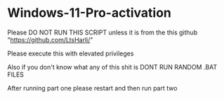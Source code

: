 # Windows-11-Pro-activation

Please DO NOT RUN THIS SCRIPT unless it is from the this github "https://github.com/LtsHarli/"

Please execute this with elevated privileges 

Also if you don't know what any of this shit is DONT RUN RANDOM .BAT FILES 

After running part one please restart and then run part two
